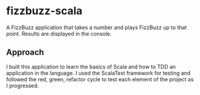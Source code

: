 # fizzbuzz-scala

A FizzBuzz application that takes a number and plays FizzBuzz up to that point. Results are displayed in the console.

## Approach

I built this application to learn the basics of Scala and how to TDD an application in the language. I used the ScalaTest framework for testing and followed the red, green, refactor cycle to test each element of the project as I progressed.